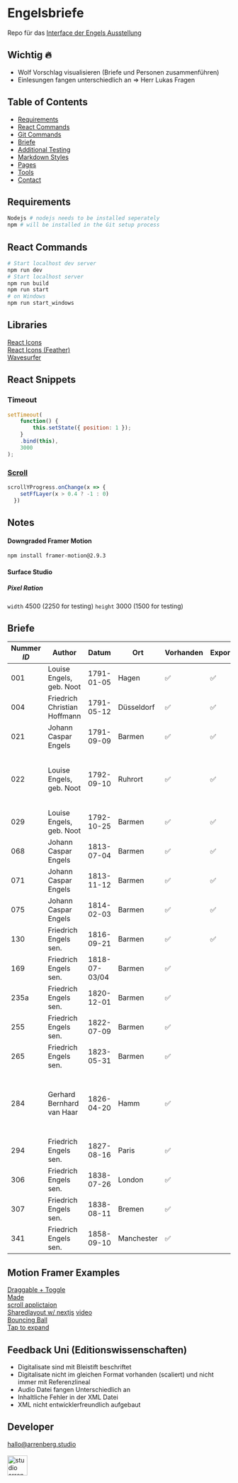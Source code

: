 # Engelsbriefe

Repo für das [Interface der Engels Ausstellung](https://engels.arrenberg.studio/)

## Wichtig 🔥

- Wolf Vorschlag visualisieren (Briefe und Personen zusammenführen)
- Einlesungen fangen unterschiedlich an => Herr Lukas Fragen

## Table of Contents

- [Requirements](#requirements)
- [React Commands](#react-commands)
- [Git Commands](https://github.com/j0hannr/engels-briefe/blob/master/Git-Commands.md)
- [Briefe](#briefe)
- [Additional Testing](https://github.com/j0hannr/engels-briefe/blob/master/Further-ReadMe.md)
- [Markdown Styles](https://github.com/j0hannr/engels-briefe/blob/master/Further-ReadMe.md)
- [Pages](https://github.com/j0hannr/engels-briefe/blob/master/Further-ReadMe.md)
- [Tools](https://github.com/j0hannr/engels-briefe/blob/master/Further-ReadMe.md)
- [Contact](#contact)

## Requirements

```bash
Nodejs # nodejs needs to be installed seperately
npm # will be installed in the Git setup process
```

## React Commands

```bash
# Start localhost dev server
npm run dev
# Start localhost server
npm run build
npm run start
# on Windows
npm run start_windows
```

## Libraries

[React Icons](https://www.npmjs.com/package/react-icons)<br>
[React Icons (Feather)](https://feathericons.com/?query=back)<br>
[Wavesurfer](https://wavesurfer-js.org/doc/class/src/wavesurfer.js~WaveSurfer.html#instance-method-playPause)

## React Snippets

### Timeout
```js
setTimeout(
    function() {
        this.setState({ position: 1 });
    }
    .bind(this),
    3000
);
```
### [Scroll](https://blog.sethcorker.com/scroll-animation-with-framer-motion)
```js
scrollYProgress.onChange(x => {
    setFfLayer(x > 0.4 ? -1 : 0)
  })
```

## Notes

#### Downgraded Framer Motion
```bash
npm install framer-motion@2.9.3
```

#### Surface Studio

##### Pixel Ration
`width` 4500 (2250 for testing)
`height` 3000 (1500 for testing)


## Briefe

| Nummer _ID_ | Author                       | Datum         | Ort        | Vorhanden          | Exportiert | Fertig | Audio              | Kommentar                                     |
| ----------- | ---------------------------- | ------------- | ---------- | ------------------ | ---------- | ------ | ------------------ | --------------------------------------------- |
| 001         | Louise Engels, geb. Noot     | 1791-01-05    | Hagen      | :white_check_mark: | :white_check_mark: |        | :white_check_mark: |                                               |
| 004         | Friedrich Christian Hoffmann | 1791-05-12    | Düsseldorf | :white_check_mark: | :white_check_mark: |        | :white_check_mark: |
| 021         | Johann Caspar Engels         | 1791-09-09    | Barmen     | :white_check_mark: | :white_check_mark: |        | :white_check_mark: |
| 022         | Louise Engels, geb. Noot     | 1792-09-10    | Ruhrort    | :white_check_mark: | :white_check_mark: |        | :white_check_mark: | 22 ist gleich 26 im digitalisat, fehlerhaftes Datum (1991) |
| 029         | Louise Engels, geb. Noot     | 1792-10-25    | Barmen     | :white_check_mark: | :white_check_mark: |        | :white_check_mark: |  |
| 068         | Johann Caspar Engels         | 1813-07-04    | Barmen     | :white_check_mark: | :white_check_mark: |        | :white_check_mark: |
| 071         | Johann Caspar Engels         | 1813-11-12    | Barmen     | :white_check_mark: | :white_check_mark: |        | :white_check_mark: |
| 075         | Johann Caspar Engels         | 1814-02-03    | Barmen     | :white_check_mark: | :white_check_mark: |        | :white_check_mark: |
| 130         | Friedrich Engels sen.        | 1816-09-21    | Barmen     | :white_check_mark: | :white_check_mark: |        | :white_check_mark: |
| 169         | Friedrich Engels sen.        | 1818-07-03/04 | Barmen     | :white_check_mark: |  |        | :white_check_mark: |
| 235a        | Friedrich Engels sen.        | 1820-12-01    | Barmen     | :white_check_mark: |  |        | :white_check_mark: | Schlechte Scan Qualität!                      |
| 255         | Friedrich Engels sen.        | 1822-07-09    | Barmen     | :white_check_mark: |  |        | :white_check_mark: |
| 265         | Friedrich Engels sen.        | 1823-05-31    | Barmen     | :white_check_mark: |  |        | :white_check_mark: |
| 284         | Gerhard Bernhard van Haar    | 1826-04-20    | Hamm       | :white_check_mark: |  |        | :white_check_mark: | Fehlerhaftes Datum in XML Dokument, teilweise 1925 angegeben
| 294         | Friedrich Engels sen.        | 1827-08-16    | Paris      | :white_check_mark: |  |        | :white_check_mark: |
| 306         | Friedrich Engels sen.        | 1838-07-26    | London     | :white_check_mark: |  |        | :white_check_mark: |
| 307         | Friedrich Engels sen.        | 1838-08-11    | Bremen     | :white_check_mark: |  |        | :white_check_mark: | Fehlerhafte Benennung?                        |
| 341         | Friedrich Engels sen.        | 1858-09-10    | Manchester | :white_check_mark: |  |        | :white_check_mark: | Schlechte Scan Qualität!                      |

## Motion Framer Examples 

[Draggable + Toggle](https://codesandbox.io/s/framer-motion-bottom-sheet-fixed-m2vls)<br>
[Made](https://p1qjw.csb.app/)<br>
[scroll applictaion](https://stackoverflow.com/questions/63172498/combine-dragging-and-animating-drag-position-on-click-animate-x-set)<br>
[Sharedlayout w/ nextjs](https://github.com/mikkmartin/nextjs-page-transitions-tutorial) [video](https://www.youtube.com/watch?v=3E9wInQeH7U)<br>
[Bouncing Ball](https://blog.sethcorker.com/framer-motion-bouncing-ball-animation)<br>
[Tap to expand](https://blog.sethcorker.com/react-animation-tap-to-expand)<br>

## Feedback Uni (Editionswissenschaften)

* Digitalisate sind mit Bleistift beschriftet
* Digitalisate nicht im gleichen Format vorhanden (scaliert) und nicht immer mit Referenzlineal
* Audio Datei fangen Unterschiedlich an
* Inhaltliche Fehler in der XML Datei
* XML nicht entwicklerfreundlich aufgebaut

## Developer

hallo@arrenberg.studio
<br>
<br>
<a href="https://arrenberg.studio">
<img src="https://resources.arrenberg.studio/logo/black.png" alt="studio arrenberg" height="45">
</a>
<br>
